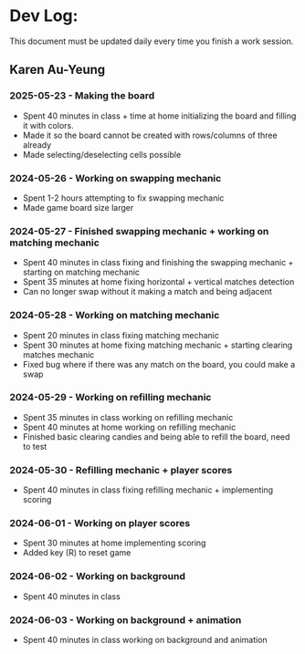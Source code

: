 # Dev Log:

This document must be updated daily every time you finish a work session.

## Karen Au-Yeung

### 2025-05-23 - Making the board
* Spent 40 minutes in class + time at home initializing the board and filling it with colors.
* Made it so the board cannot be created with rows/columns of three already
* Made selecting/deselecting cells possible

### 2024-05-26 - Working on swapping mechanic
* Spent 1-2 hours attempting to fix swapping mechanic
* Made game board size larger

### 2024-05-27 - Finished swapping mechanic + working on matching mechanic
* Spent 40 minutes in class fixing and finishing the swapping mechanic + starting on matching mechanic
* Spent 35 minutes at home fixing horizontal + vertical matches detection
* Can no longer swap without it making a match and being adjacent

### 2024-05-28 - Working on matching mechanic
* Spent 20 minutes in class fixing matching mechanic
* Spent 30 minutes at home fixing matching mechanic + starting clearing matches mechanic
* Fixed bug where if there was any match on the board, you could make a swap

### 2024-05-29 - Working on refilling mechanic
* Spent 35 minutes in class working on refilling mechanic
* Spent 40 minutes at home working on refilling mechanic
* Finished basic clearing candies and being able to refill the board, need to test

### 2024-05-30 - Refilling mechanic + player scores
* Spent 40 minutes in class fixing refilling mechanic + implementing scoring

### 2024-06-01 - Working on player scores
* Spent 30 minutes at home implementing scoring
* Added key (R) to reset game

### 2024-06-02 - Working on background
* Spent 40 minutes in class

### 2024-06-03 - Working on background + animation
* Spent 40 minutes in class working on background and animation
